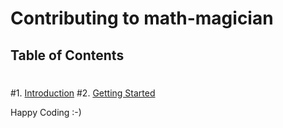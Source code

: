 # Contributing to math-magician
 ## Table of Contents
 #
 #1. [Introduction](#introduction)
 #2. [Getting Started](#getting-started)

Happy Coding :-)

